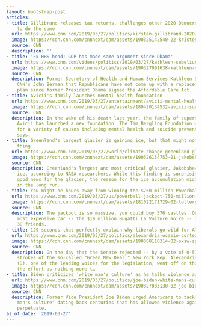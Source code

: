 ```yaml
---
layout: bootstrap-post
articles:
- title: Gillibrand releases tax returns, challenges other 2020 Democratic candidates
    to do the same
  url: https://www.cnn.com/2019/03/27/politics/kirsten-gillibrand-2020-tax-returns-cnntv/index.html
  image: https://cdn.cnn.com/cnnnext/dam/assets/190325142540-22-kristen-gillibrand-super-tease.jpg
  source: CNN
  description: ''
- title: 'Ex-HHS head: GOP has made same argument since Obama'
  url: https://www.cnn.com/videos/politics/2019/03/27/kathleen-sebelius-hhs-secretary-obama-trump-healthcare-sot-newday-vpx.cnn
  image: https://cdn.cnn.com/cnnnext/dam/assets/190327091638-kathleen-sebelius-super-tease.jpg
  source: CNN
  description: Former Secretary of Health and Human Services Kathleen Sebelius tells
    CNN's John Berman that Republicans have not come up with a replacement healthcare
    plan since former President Obama signed the Affordable Care Act.
- title: Avicii's family launches mental health foundation
  url: https://www.cnn.com/2019/03/27/entertainment/avicii-mental-health-foundation/index.html
  image: https://cdn.cnn.com/cnnnext/dam/assets/180420134532-avicii-super-tease.jpg
  source: CNN
  description: In the wake of his death last year, the family of superstar DJ-producer
    Avicii has launched a new foundation. The Tim Bergling Foundation will raise money
    for a variety of causes including mental health and suicide prevention, a report
    says.
- title: Greenland's largest glacier is gaining ice, but that might not be a good
    thing
  url: https://www.cnn.com/2019/03/27/world/climate-change-greenland-glacier-growing-wxc-trnd/index.html
  image: https://cdn.cnn.com/cnnnext/dam/assets/190326154753-01-jakobshavn-glacier-super-tease.jpg
  source: CNN
  description: Greenland's largest and most critical glacier, Jakobshavn, is gaining
    ice, according to NASA researchers. While this finding is surprising and temporarily
    good news for the glacier, the reason for the ice accumulation might spell disaster
    in the long run.
- title: You might be hours away from winning the $750 million Powerball jackpot
  url: https://www.cnn.com/2019/03/27/us/powerball-jackpot-750-million-wednesday/index.html
  image: https://cdn.cnn.com/cnnnext/dam/assets/181022171729-02-lottery-opinion-maltby-super-tease.jpg
  source: CNN
  description: The jackpot is so massive, you could buy 576 castles. Or the world's
    most expensive car -- the $19 million Bugatti La Voiture Noire -- for you and
    38 friends.
- title: 129 seconds that perfectly explain why liberals go wild for Alexandria Ocasio-Cortez
  url: https://www.cnn.com/2019/03/27/politics/alexandria-ocasio-cortez-green-new-deal/index.html
  image: https://cdn.cnn.com/cnnnext/dam/assets/190308110314-02-sxsw-speakers-super-tease.jpg
  source: CNN
  description: On the day that the Senate rejected -- by a vote of 0-57 -- the broad
    strokes of the so-called "Green New Deal," New York Rep. Alexandria Ocasio-Cortez
    (D), one of the leading voices for the legislation, went off on those who mock
    the effort as nothing more t…
- title: Biden criticizes 'white man's culture' as he talks violence against women
  url: https://www.cnn.com/2019/03/27/politics/joe-biden-white-mans-culture/index.html
  image: https://cdn.cnn.com/cnnnext/dam/assets/190327083130-02-joe-biden-03162019-super-tease.jpg
  source: CNN
  description: Former Vice President Joe Biden urged Americans to tackle a "white
    man's culture" dating back centuries that has allowed violence against women to
    perpetuate.
as_of_date: '2019-03-27'
---
```


